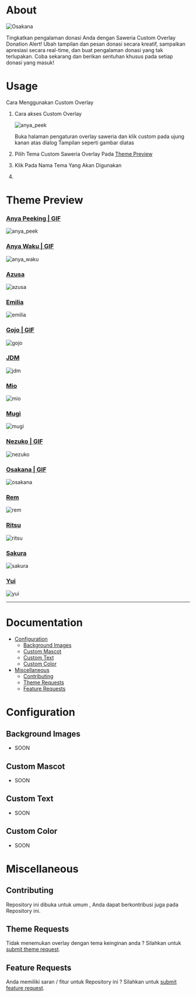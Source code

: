 # About

![Osakana](https://media.discordapp.net/attachments/972016247795515454/1126388003938508860/osakana.png)

Tingkatkan pengalaman donasi Anda dengan Saweria Custom Overlay Donation Alert! Ubah tampilan dan pesan donasi secara kreatif, sampaikan apresiasi secara real-time, dan buat pengalaman donasi yang tak terlupakan. Coba sekarang dan berikan sentuhan khusus pada setiap donasi yang masuk!

# Usage

Cara Menggunakan Custom Overlay

1. Cara akses Custom Overlay 

    ![anya_peek](https://saweria.co/custom-overlay-access.png)

    Buka halaman pengaturan overlay saweria dan klik custom pada ujung kanan atas dialog Tampilan seperti gambar diatas

2. Pilih Tema Custom Saweria Overlay Pada [Theme Preview](#theme-preview)
3. Klik Pada Nama Tema Yang Akan Digunakan
4. 

# Theme Preview

### [Anya Peeking | GIF](https://github.com/AvuxDemons/SaweriaOverlay/tree/master/template/anya_peek)

![anya_peek](https://media.discordapp.net/attachments/972016247795515454/1126384061687025714/anyapeek.png)

### [Anya Waku | GIF](https://github.com/AvuxDemons/SaweriaOverlay/tree/master/template/anya_peek)

![anya_waku](https://cdn.discordapp.com/attachments/972016247795515454/1126384901869031504/anyawaku.png)

### [Azusa](https://github.com/AvuxDemons/SaweriaOverlay/tree/master/template/azusa)

![azusa](https://media.discordapp.net/attachments/972016247795515454/1126388002743132240/azusa.png)

### [Emilia](https://github.com/AvuxDemons/SaweriaOverlay/tree/master/template/emilia)

![emilia](https://media.discordapp.net/attachments/972016247795515454/1126388003066085446/emilia.png)

### [Gojo | GIF](https://github.com/AvuxDemons/SaweriaOverlay/tree/master/template/gojo)

![gojo](https://media.discordapp.net/attachments/972016247795515454/1126388003506507806/gojo.png)

### [JDM](https://github.com/AvuxDemons/SaweriaOverlay/tree/master/template/jdm)

![jdm](https://media.discordapp.net/attachments/972016247795515454/1126388005695934535/jdm.png)

### [Mio](https://github.com/AvuxDemons/SaweriaOverlay/tree/master/template/mio)

![mio](https://media.discordapp.net/attachments/972016247795515454/1126388004802527242/mio.png)

### [Mugi](https://github.com/AvuxDemons/SaweriaOverlay/tree/master/template/mugi)

![mugi](https://media.discordapp.net/attachments/972016247795515454/1126388004534100018/mugi.png)

### [Nezuko | GIF](https://github.com/AvuxDemons/SaweriaOverlay/tree/master/template/nezuko)

![nezuko](https://media.discordapp.net/attachments/972016247795515454/1126388004248899605/nezuko.png)

### [Osakana | GIF](https://github.com/AvuxDemons/SaweriaOverlay/tree/master/template/osakana)

![osakana](https://media.discordapp.net/attachments/972016247795515454/1126388003938508860/osakana.png)

### [Rem](https://github.com/AvuxDemons/SaweriaOverlay/tree/master/template/rem)

![rem](https://media.discordapp.net/attachments/972016247795515454/1126388125967601726/rem.png)

### [Ritsu](https://github.com/AvuxDemons/SaweriaOverlay/tree/master/template/ritsu)

![ritsu](https://media.discordapp.net/attachments/972016247795515454/1126388125585907743/ritsu.png)

### [Sakura](https://github.com/AvuxDemons/SaweriaOverlay/tree/master/template/sakura)

![sakura](https://media.discordapp.net/attachments/972016247795515454/1126388125275541584/sakura.png)

### [Yui](https://github.com/AvuxDemons/SaweriaOverlay/tree/master/template/yui)

![yui](https://media.discordapp.net/attachments/972016247795515454/1126388126332502047/yui.png)

---

# Documentation
* [Configuration](#configuration)
    - [Background Images](#background-images)
    - [Custom Mascot](#custom-mascot)
    - [Custom Text](#custom-text)
    - [Custom Color](#custom-color)
* [Miscellaneous](#miscellaneous)
    - [Contributing](#contributing)
    - [Theme Requests](#theme-requests)
    - [Feature Requests](#contributions)
# Configuration

## Background Images

* SOON

## Custom Mascot

* SOON

## Custom Text

* SOON

## Custom Color

* SOON
# Miscellaneous

## Contributing

Repository ini dibuka untuk umum , Anda dapat berkontribusi juga pada Repository ini.

## Theme Requests

Tidak menemukan overlay dengan tema keinginan anda ? Silahkan untuk [submit theme request](https://github.com/AvuxDemons/SaweriaOverlay/issues).

## Feature Requests

Anda memiliki saran / fitur untuk Repository ini ? Silahkan untuk [submit feature request](https://github.com/AvuxDemons/SaweriaOverlay/issues).
